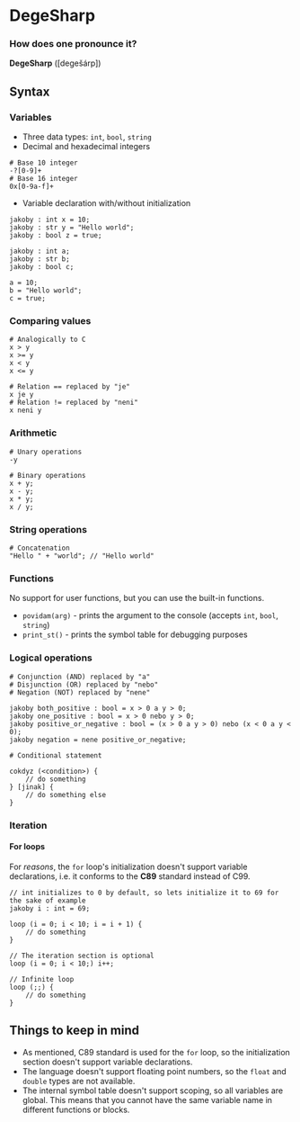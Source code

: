 # DegeSharp

### How does one pronounce it?

**DegeSharp** ([degešárp])

## Syntax

### Variables

- Three data types: `int`, `bool`, `string`
- Decimal and hexadecimal integers

```
# Base 10 integer
-?[0-9]+
# Base 16 integer
0x[0-9a-f]+
```

- Variable declaration with/without initialization

```
jakoby : int x = 10;
jakoby : str y = "Hello world";
jakoby : bool z = true;

jakoby : int a;
jakoby : str b;
jakoby : bool c;

a = 10;
b = "Hello world";
c = true;
```

### Comparing values

```
# Analogically to C
x > y
x >= y
x < y
x <= y

# Relation == replaced by "je"
x je y
# Relation != replaced by "neni"
x neni y
```

### Arithmetic

```
# Unary operations
-y

# Binary operations
x + y;
x - y;
x * y;
x / y;
```

### String operations

```
# Concatenation
"Hello " + "world"; // "Hello world"
```

### Functions

No support for user functions, but you can use the built-in functions.

- `povidam(arg)` - prints the argument to the console (accepts `int`, `bool`, `string`)
- `print_st()` - prints the symbol table for debugging purposes

### Logical operations

```
# Conjunction (AND) replaced by "a"
# Disjunction (OR) replaced by "nebo"
# Negation (NOT) replaced by "nene"

jakoby both_positive : bool = x > 0 a y > 0;
jakoby one_positive : bool = x > 0 nebo y > 0;
jakoby positive_or_negative : bool = (x > 0 a y > 0) nebo (x < 0 a y < 0);
jakoby negation = nene positive_or_negative;
```

```
# Conditional statement

cokdyz (<condition>) {
    // do something
} [jinak] {
    // do something else
}
```

### Iteration

#### For loops

For *reasons*, the `for` loop's initialization doesn't support variable declarations, i.e. it conforms to the **C89** standard instead of C99.

```
// int initializes to 0 by default, so lets initialize it to 69 for the sake of example
jakoby i : int = 69;

loop (i = 0; i < 10; i = i + 1) {
    // do something
}

// The iteration section is optional
loop (i = 0; i < 10;) i++;

// Infinite loop
loop (;;) {
    // do something
}
```

## Things to keep in mind

- As mentioned, C89 standard is used for the `for` loop, so the initialization section doesn't support variable declarations.
- The language doesn't support floating point numbers, so the `float` and `double` types are not available.
- The internal symbol table doesn't support scoping, so all variables are global. This means that you cannot have the same variable name in different functions or blocks.